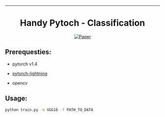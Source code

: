 ---   
<div align="center">    

# Handy Pytoch - **Classification**     

[![Paper](http://img.shields.io/badge/paper-arxiv.1001.2234-B31B1B.svg)](https://www.nature.com/articles/nature14539)
  
</div>

## Prerequesties:
- pytorch v1.4

- [pytorch-lightning](https://github.com/PyTorchLightning/pytorch-lightning)
- opencv

## Usage:
```bash
python train.py -m VGG16 -f PATH_TO_DATA
```